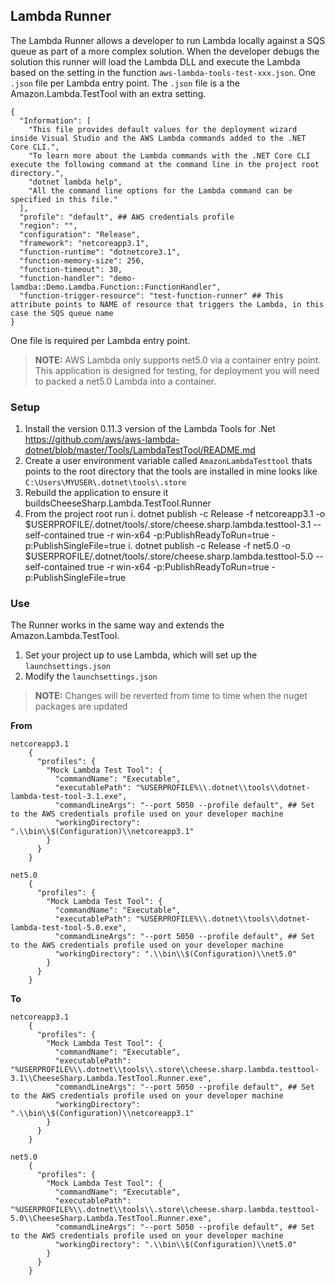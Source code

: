 ## Lambda Runner
The Lambda Runner allows a developer to run Lambda locally against a SQS queue as part of a more complex solution.
When the developer debugs the solution this runner will load the Lambda DLL and execute the Lambda based on the setting in the
function `aws-lambda-tools-test-xxx.json`. One `.json` file per Lambda entry point.
The `.json` file is a the Amazon.Lambda.TestTool with an extra setting.

    {
      "Information": [
        "This file provides default values for the deployment wizard inside Visual Studio and the AWS Lambda commands added to the .NET Core CLI.",
        "To learn more about the Lambda commands with the .NET Core CLI execute the following command at the command line in the project root directory.",
        "dotnet lambda help",
        "All the command line options for the Lambda command can be specified in this file."
      ],
      "profile": "default", ## AWS credentials profile
      "region": "",
      "configuration": "Release",
      "framework": "netcoreapp3.1",
      "function-runtime": "dotnetcore3.1",
      "function-memory-size": 256,
      "function-timeout": 30,
      "function-handler": "demo-lamdba::Demo.Lamdba.Function::FunctionHandler",
      "function-trigger-resource": "test-function-runner" ## This attribute points to NAME of resource that triggers the Lambda, in this case the SQS queue name 
    }

One file is required per Lambda entry point.

>**NOTE:** AWS Lambda only supports net5.0 via a container entry point. This application is designed for testing, for deployment you will need to packed a net5.0 Lambda into a container. 

### Setup
1. Install the version 0.11.3 version of the Lambda Tools for .Net https://github.com/aws/aws-lambda-dotnet/blob/master/Tools/LambdaTestTool/README.md
1. Create a user environment variable called `AmazonLambdaTesttool` thats points to the root directory that the tools are installed in mine looks like `C:\Users\MYUSER\.dotnet\tools\.store`
1. Rebuild the application to ensure it buildsCheeseSharp.Lambda.TestTool.Runner
1. From the project root run 
   i. dotnet publish -c Release -f netcoreapp3.1 -o $USERPROFILE/.dotnet/tools/.store/cheese.sharp.lambda.testtool-3.1 --self-contained true -r win-x64 -p:PublishReadyToRun=true -p:PublishSingleFile=true
   i. dotnet publish -c Release -f net5.0 -o $USERPROFILE/.dotnet/tools/.store/cheese.sharp.lambda.testtool-5.0 --self-contained true -r win-x64 -p:PublishReadyToRun=true -p:PublishSingleFile=true

### Use
The Runner works in the same way and extends the Amazon.Lambda.TestTool.

1. Set your project up to use Lambda, which will set up the `launchsettings.json`
2. Modify the `launchsettings.json` 

>**NOTE:** Changes will be reverted from time to time when the nuget packages are updated

**From**

    netcoreapp3.1
        {
          "profiles": {
            "Mock Lambda Test Tool": {
              "commandName": "Executable",
              "executablePath": "%USERPROFILE%\\.dotnet\\tools\\dotnet-lambda-test-tool-3.1.exe",
              "commandLineArgs": "--port 5050 --profile default", ## Set to the AWS credentials profile used on your developer machine 
              "workingDirectory": ".\\bin\\$(Configuration)\\netcoreapp3.1"
            }
          }
        }

    net5.0
        {
          "profiles": {
            "Mock Lambda Test Tool": {
              "commandName": "Executable",
              "executablePath": "%USERPROFILE%\\.dotnet\\tools\\dotnet-lambda-test-tool-5.0.exe",
              "commandLineArgs": "--port 5050 --profile default", ## Set to the AWS credentials profile used on your developer machine 
              "workingDirectory": ".\\bin\\$(Configuration)\\net5.0"
            }
          }
        }


**To**

    netcoreapp3.1
        {
          "profiles": {
            "Mock Lambda Test Tool": {
              "commandName": "Executable",
              "executablePath": "%USERPROFILE%\\.dotnet\\tools\\.store\\cheese.sharp.lambda.testtool-3.1\\CheeseSharp.Lambda.TestTool.Runner.exe",
              "commandLineArgs": "--port 5050 --profile default", ## Set to the AWS credentials profile used on your developer machine 
              "workingDirectory": ".\\bin\\$(Configuration)\\netcoreapp3.1"
            }
          }
        }

    net5.0
        {
          "profiles": {
            "Mock Lambda Test Tool": {
              "commandName": "Executable",
              "executablePath": "%USERPROFILE%\\.dotnet\\tools\\.store\\cheese.sharp.lambda.testtool-5.0\\CheeseSharp.Lambda.TestTool.Runner.exe",
              "commandLineArgs": "--port 5050 --profile default", ## Set to the AWS credentials profile used on your developer machine 
              "workingDirectory": ".\\bin\\$(Configuration)\\net5.0"
            }
          }
        }



 

